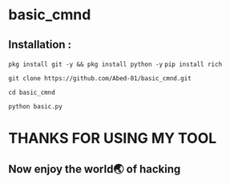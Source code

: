 # basic_cmnd

## Installation :

```pkg install git -y && pkg install python -y```
```pip install rich```

```git clone https://github.com/Abed-01/basic_cmnd.git```

```cd basic_cmnd```

```python basic.py```


# THANKS FOR USING MY TOOL



## Now enjoy the world🌏 of hacking 
